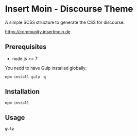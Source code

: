 # Insert Moin - Discourse Theme

A simple SCSS structure to generate the CSS for discourse:

https://community.insertmoin.de

## Prerequisites

* node.js >= 7

You nedd to have Gulp installed globally:
```
npm install gulp -g
```

## Installation
```
npm install
```

## Usage

```
gulp
```
